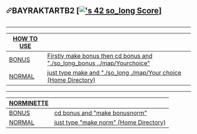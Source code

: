 <div data-target="readme-toc.content" class="Box-body px-5 pb-5">
            <article class="markdown-body entry-content container-lg" itemprop="text"><h1 dir="auto"><a id="user-content-bayraktartb2-" class="anchor" aria-hidden="true" href="#bayraktartb2-"><svg class="octicon octicon-link" viewBox="0 0 16 16" version="1.1" width="16" height="16" aria-hidden="true"><path fill-rule="evenodd" d="M7.775 3.275a.75.75 0 001.06 1.06l1.25-1.25a2 2 0 112.83 2.83l-2.5 2.5a2 2 0 01-2.83 0 .75.75 0 00-1.06 1.06 3.5 3.5 0 004.95 0l2.5-2.5a3.5 3.5 0 00-4.95-4.95l-1.25 1.25zm-4.69 9.64a2 2 0 010-2.83l2.5-2.5a2 2 0 012.83 0 .75.75 0 001.06-1.06 3.5 3.5 0 00-4.95 0l-2.5 2.5a3.5 3.5 0 004.95 4.95l1.25-1.25a.75.75 0 00-1.06-1.06l-1.25 1.25a2 2 0 01-2.83 0z"></path></svg></a>BAYRAKTARTB2 [<a target="_blank" rel="noopener noreferrer nofollow" href="https://camo.githubusercontent.com/6ebce85936179cedc675cf7c9756b5d74ae309c9c0e18f9ea23606c6c97da377/68747470733a2f2f626164676534322e76657263656c2e6170702f6170692f76322f636c32636c637134633031363030396c3875616f696a7768332f70726f6a6563742f32353338323730"><img src="https://camo.githubusercontent.com/6ebce85936179cedc675cf7c9756b5d74ae309c9c0e18f9ea23606c6c97da377/68747470733a2f2f626164676534322e76657263656c2e6170702f6170692f76322f636c32636c637134633031363030396c3875616f696a7768332f70726f6a6563742f32353338323730" alt="'s 42 so_long Score" data-canonical-src="https://badge42.vercel.app/api/v2/cl2clcq4c016009l8uaoijwh3/project/2538270" style="max-width: 100%;"></a>]</h1>
<p dir="auto"><animated-image data-catalyst=""><a target="_blank" rel="noopener noreferrer" href="https://media.giphy.com/media/fr7KrfgHznnjKqmHjo/giphy.gif" data-target="animated-image.originalLink"><img src="https://media.giphy.com/media/fr7KrfgHznnjKqmHjo/giphy.gif" alt="" style="max-width: 100%; display: inline-block;" data-target="animated-image.originalImage"></a>
      <span class="AnimatedImagePlayer" data-target="animated-image.player" hidden="">
        <a data-target="animated-image.replacedLink" class="AnimatedImagePlayer-images" href="https://media.giphy.com/media/fr7KrfgHznnjKqmHjo/giphy.gif" target="_blank">
          
   
<hr>
<table>
<thead>
<tr>
<th>HOW TO USE</th>
<th></th>
</tr>
</thead>
<tbody>
<tr>
<td>BONUS</td>
<td>Firstly make bonus then cd bonus and "./so_long_bonus ../map/Yourchoice"</td>
</tr>
<tr>
<td>NORMAL</td>
<td>just type make and "./so_long ./map/Your choice (Home Directory)</td>
</tr>
</tbody>
</table>
<hr>
<table>
<thead>
<tr>
<th>NORMINETTE</th>
<th></th>
</tr>
</thead>
<tbody>
<tr>
<td>BONUS</td>
<td>cd bonus and "make bonusnorm"</td>
</tr>
<tr>
<td>NORMAL</td>
<td>just type  "make norm" (Home Directory)</td>
</tr>
</tbody>
</table>
</article>
          </div>
